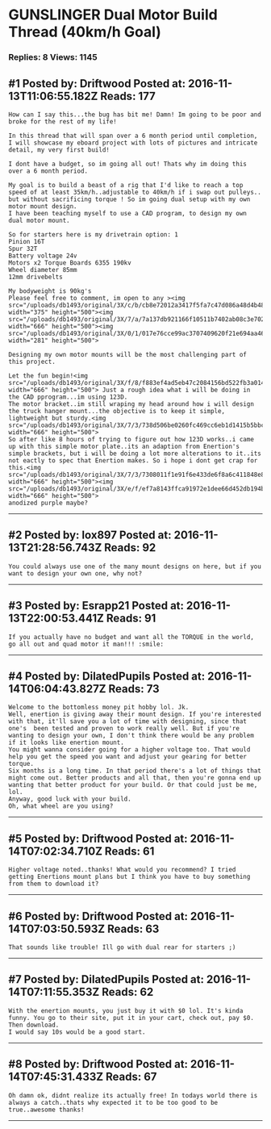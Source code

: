 # GUNSLINGER Dual Motor Build Thread (40km/h Goal)

### Replies: 8 Views: 1145

## \#1 Posted by: Driftwood Posted at: 2016-11-13T11:06:55.182Z Reads: 177

```
How can I say this...the bug has bit me! Damn! Im going to be poor and broke for the rest of my life!

In this thread that will span over a 6 month period until completion, I will showcase my eboard project with lots of pictures and intricate detail, my very first build!

I dont have a budget, so im going all out! Thats why im doing this over a 6 month period.

My goal is to build a beast of a rig that I'd like to reach a top speed of at least 35km/h..adjustable to 40km/h if i swap out pulleys.. but without sacrificing torque ! So im going dual setup with my own motor mount design.
I have been teaching myself to use a CAD program, to design my own dual motor mount.

So for starters here is my drivetrain option: 1
Pinion 16T
Spur 32T
Battery voltage 24v
Motors x2 Torque Boards 6355 190kv
Wheel diameter 85mm
12mm drivebelts

My bodyweight is 90kg's
Please feel free to comment, im open to any ><img src="/uploads/db1493/original/3X/c/b/cb8e72012a3417f5fa7c47d086a48d4b48a08748.jpg" width="375" height="500"><img src="/uploads/db1493/original/3X/7/a/7a137db921166f10511b7402ab08c3e7020783cd.jpg" width="666" height="500"><img src="/uploads/db1493/original/3X/0/1/017e76cce99ac3707409620f21e694aa46f00177.png" width="281" height="500">

Designing my own motor mounts will be the most challenging part of this project.

Let the fun begin!<img src="/uploads/db1493/original/3X/f/8/f883ef4ad5eb47c2084156bd522fb3a014e7f530.jpg" width="666" height="500"> Just a rough idea what i will be doing in the CAD pprogram...im using 123D. 
The motor bracket..im still wraping my head around how i will design the truck hanger mount...the objective is to keep it simple, lightweight but sturdy.<img src="/uploads/db1493/original/3X/7/3/738d506be0260fc469cc6eb1d1415b5bbc03b1cd.jpg" width="666" height="500"> 
So after like 8 hours of trying to figure out how 123D works..i came up with this simple motor plate..its an adaption from Enertion's simple brackets, but i will be doing a lot more alterations to it..its not eactly to spec that Enertion makes. So i hope i dont get crap for this.<img src="/uploads/db1493/original/3X/7/3/7308011f1e91f6e433de6f8a6c411848e83c20cc.jpg" width="666" height="500"><img src="/uploads/db1493/original/3X/e/f/ef7a8143ffca91972e1dee66d452db194b3db901.jpg" width="666" height="500">
anodized purple maybe?
```

---
## \#2 Posted by: lox897 Posted at: 2016-11-13T21:28:56.743Z Reads: 92

```
You could always use one of the many mount designs on here, but if you want to design your own one, why not?
```

---
## \#3 Posted by: Esrapp21 Posted at: 2016-11-13T22:00:53.441Z Reads: 91

```
If you actually have no budget and want all the TORQUE in the world, go all out and quad motor it man!!! :smile:
```

---
## \#4 Posted by: DilatedPupils Posted at: 2016-11-14T06:04:43.827Z Reads: 73

```
Welcome to the bottomless money pit hobby lol. Jk.
Well, enertion is giving away their mount design. If you're interested with that, it'll save you a lot of time with designing, since that one's  been tested and proven to work really well. But if you're wanting to design your own, I don't think there would be any problem if it looks like enertion mount.  
You might wanna consider going for a higher voltage too. That would help you get the speed you want and adjust your gearing for better torque. 
Six months is a long time. In that period there's a lot of things that might come out. Better products and all that, then you're gonna end up wanting that better product for your build. Or that could just be me, lol. 
Anyway, good luck with your build.
Oh, what wheel are you using?
```

---
## \#5 Posted by: Driftwood Posted at: 2016-11-14T07:02:34.710Z Reads: 61

```
Higher voltage noted..thanks! What would you recommend? I tried getting Enertions mount plans but I think you have to buy something from them to download it?
```

---
## \#6 Posted by: Driftwood Posted at: 2016-11-14T07:03:50.593Z Reads: 63

```
That sounds like trouble! Ill go with dual rear for starters ;)
```

---
## \#7 Posted by: DilatedPupils Posted at: 2016-11-14T07:11:55.353Z Reads: 62

```
With the enertion mounts, you just buy it with $0 lol. It's kinda funny. You go to their site, put it in your cart, check out, pay $0. Then download. 
I would say 10s would be a good start.
```

---
## \#8 Posted by: Driftwood Posted at: 2016-11-14T07:45:31.433Z Reads: 67

```
Oh damn ok, didnt realize its actually free! In todays world there is always a catch..thats why expected it to be too good to be true..awesome thanks!
```

---
